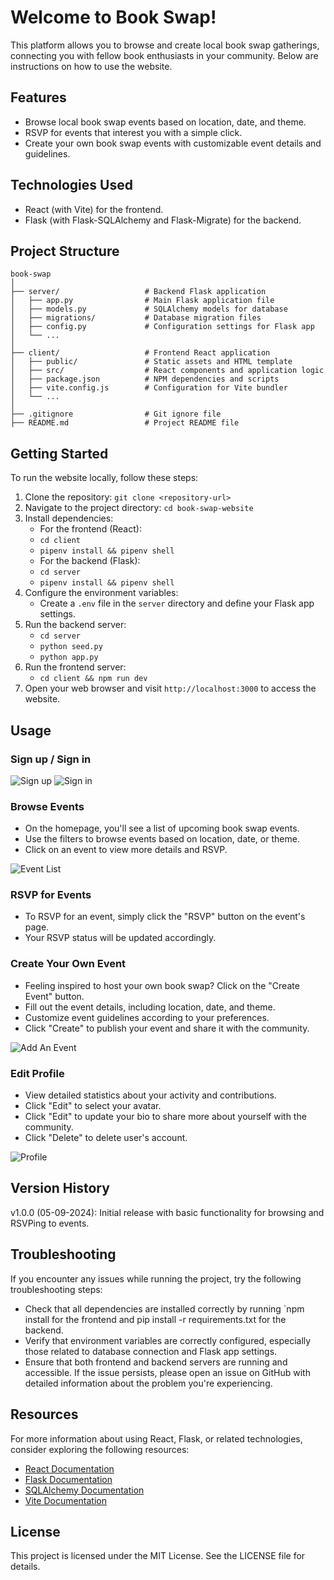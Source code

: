 # Welcome to Book Swap! 

This platform allows you to browse and create local book swap gatherings, connecting you with fellow book enthusiasts in your community. Below are instructions on how to use the website.

## Features
- Browse local book swap events based on location, date, and theme.
- RSVP for events that interest you with a simple click.
- Create your own book swap events with customizable event details and guidelines.

## Technologies Used
- React (with Vite) for the frontend.
- Flask (with Flask-SQLAlchemy and Flask-Migrate) for the backend.

## Project Structure
```
book-swap
│
├── server/                   # Backend Flask application
│   ├── app.py                # Main Flask application file
│   ├── models.py             # SQLAlchemy models for database
│   ├── migrations/           # Database migration files
│   ├── config.py             # Configuration settings for Flask app
│   └── ...
│
├── client/                   # Frontend React application
│   ├── public/               # Static assets and HTML template
│   ├── src/                  # React components and application logic
│   ├── package.json          # NPM dependencies and scripts
│   ├── vite.config.js        # Configuration for Vite bundler
│   └── ...
│
├── .gitignore                # Git ignore file
├── README.md                 # Project README file
```

## Getting Started
To run the website locally, follow these steps:

1. Clone the repository: `git clone <repository-url>`
2. Navigate to the project directory: `cd book-swap-website`
3. Install dependencies:
   - For the frontend (React):
   - `cd client`
   - `pipenv install && pipenv shell`
   - For the backend (Flask):
   - `cd server`
   - `pipenv install && pipenv shell`
4. Configure the environment variables:
   - Create a `.env` file in the `server` directory and define your Flask app settings.
5. Run the backend server:
   - `cd server`
   - `python seed.py`
   - `python app.py`
6. Run the frontend server:
   - `cd client && npm run dev`
7. Open your web browser and visit `http://localhost:3000` to access the website.

## Usage

### Sign up / Sign in
![Sign up](./sign_up.png)
![Sign in](./sign_in.png)


### Browse Events
- On the homepage, you'll see a list of upcoming book swap events.
- Use the filters to browse events based on location, date, or theme.
- Click on an event to view more details and RSVP.

![Event List](./event_list.png)

### RSVP for Events
- To RSVP for an event, simply click the "RSVP" button on the event's page.
- Your RSVP status will be updated accordingly.

### Create Your Own Event
- Feeling inspired to host your own book swap? Click on the "Create Event" button.
- Fill out the event details, including location, date, and theme.
- Customize event guidelines according to your preferences.
- Click "Create" to publish your event and share it with the community.

![Add An Event](./add_event.png)

### Edit Profile
- View detailed statistics about your activity and contributions.
- Click "Edit" to select your avatar.
- Click "Edit" to update your bio to share more about yourself with the community.
- Click "Delete" to delete user's account. 

![Profile](./profile.png)

## Version History
v1.0.0 (05-09-2024): Initial release with basic functionality for browsing and RSVPing to events.

## Troubleshooting
If you encounter any issues while running the project, try the following troubleshooting steps:

- Check that all dependencies are installed correctly by running `npm install for the frontend and pip install -r requirements.txt for the backend.
- Verify that environment variables are correctly configured, especially those related to database connection and Flask app settings.
- Ensure that both frontend and backend servers are running and accessible.
If the issue persists, please open an issue on GitHub with detailed information about the problem you're experiencing.

## Resources
For more information about using React, Flask, or related technologies, consider exploring the following resources:

- [React Documentation](https://reactjs.org/docs)
- [Flask Documentation](https://flask.palletsprojects.com/en/2.0.x/)
- [SQLAlchemy Documentation](https://docs.sqlalchemy.org/en/14/)
- [Vite Documentation](https://vitejs.dev/guide/)


## License
This project is licensed under the MIT License. See the LICENSE file for details.
